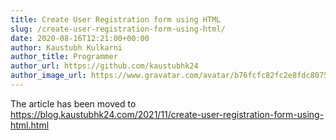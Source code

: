 ```yaml
---
title: Create User Registration form using HTML
slug: /create-user-registration-form-using-html/
date: 2020-08-16T12:21:00+00:00
author: Kaustubh Kulkarni
author_title: Programmer
author_url: https://github.com/kaustubhk24
author_image_url: https://www.gravatar.com/avatar/b76fcfc82fc2e8fdc8075636f1735f61?s=200
---
```


The article has been moved to https://blog.kaustubhk24.com/2021/11/create-user-registration-form-using-html.html